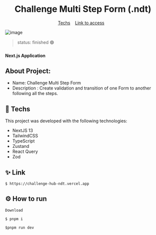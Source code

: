 
<h1 align="center">Challenge Multi Step Form (.ndt) </h1>

<p align="center">
  <a href="#-techs">Techs</a>&nbsp;&nbsp;&nbsp;
  <a href="#-link">Link to access</a>&nbsp;&nbsp;&nbsp;
 
</p>


![image](https://github.com/feelipesantana/challenge-hub-ndt/assets/130864526/2b2cacfb-bb0d-4b51-af0d-d7b05f86425e)


> status: finished 🟢

#### Next.js Application

## About Project: 

+ Name: Challenge Multi Step Form  
+ Description : Create validation and transition of one Form to another following all the steps.


## 🚀 Techs

This project was developed with the following technologies:

- NextJS 13
- TailwindCSS
- TypeScript
- Zustand
- React Query
- Zod

## ✨ Link
```
$ https://challenge-hub-ndt.vercel.app

```

## ⚙️ How to run

```
Download

$ pnpm i

$pnpm run dev

```

